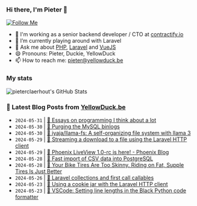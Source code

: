 ### Hi there, I'm Pieter 👋  
[![Follow Me](https://img.shields.io/github/followers/pieterclaerhout?label=Follow&style=social)](https://github.com/pieterclaerhout)

- 🏢 I'm working as a senior backend developer / CTO at [contractify.io](https://contractify.io)
- 🌱 I’m currently playing around with Laravel
- 💬 Ask me about [PHP](https://php.net), [Laravel](http://laravel.com) and [VueJS](https://vuejs.org)
- 😄 Pronouns: Pieter, Duckie, YellowDuck
- 📫 How to reach me: pieter@yellowduck.be

### My stats

![pieterclaerhout's GitHub Stats](https://github-readme-stats.vercel.app/api?username=pieterclaerhout&show_icons=true&count_private=true&line_height=40)

### 📩 Latest Blog Posts from [YellowDuck.be](https://www.yellowduck.be/)
<!-- BLOG-POST-LIST:START -->
- `2024-05-31` | [🔗 Essays on programming I think about a lot](https://www.yellowduck.be/posts/essays-on-programming-i-think-about-a-lot)  
- `2024-05-30` | [🐥 Purging the MySQL binlogs](https://www.yellowduck.be/posts/purging-the-mysql-binlogs)  
- `2024-05-30` | [🔗 iyaja/llama-fs: A self-organizing file system with llama 3](https://www.yellowduck.be/posts/github-iyaja-llama-fs-a-self-organizing-file-system-with-llama-3)  
- `2024-05-29` | [🐥 Streaming a download to a file using the Laravel HTTP client](https://www.yellowduck.be/posts/streaming-a-download-to-a-file-using-the-laravel-http-client)  
- `2024-05-29` | [🔗 Phoenix LiveView 1.0-rc is here! - Phoenix Blog](https://www.yellowduck.be/posts/phoenix-liveview-1-0-rc-is-here-phoenix-blog)  
- `2024-05-28` | [🐥 Fast import of CSV data into PostgreSQL](https://www.yellowduck.be/posts/fast-import-of-csv-data-into-postgresql)  
- `2024-05-28` | [🔗 Your Bike Tires Are Too Skinny. Riding on Fat, Supple Tires Is Just Better](https://www.yellowduck.be/posts/your-bike-tires-are-too-skinny-riding-on-fat-supple-tires-is-just-better)  
- `2024-05-26` | [🐥 Laravel collections and first call callables](https://www.yellowduck.be/posts/laravel-collections-and-first-call-callables)  
- `2024-05-23` | [🐥 Using a cookie jar with the Laravel HTTP client](https://www.yellowduck.be/posts/using-a-cookie-jar-with-the-laravel-http-client)  
- `2024-05-23` | [🔗 VSCode: Setting line lengths in the Black Python code formatter](https://www.yellowduck.be/posts/vscode-setting-line-lengths-in-the-black-python-code-formatter)  

<!-- BLOG-POST-LIST:END -->
